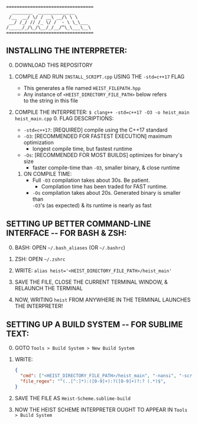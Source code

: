```
=================================
  ________  ______________
 /__  __/ \/ / __\ __/\ \ \
 __/ /_/ // /_ \/ /  - \ \_\___
/_____/_/\_/\__/_/__/^\_\___\__\
=================================
```

INSTALLING THE INTERPRETER:
----------------------------

0. DOWNLOAD THIS REPOSITORY

1. COMPILE AND RUN `INSTALL_SCRIPT.cpp` USING THE `-std=c++17` FLAG
   - This generates a file named `HEIST_FILEPATH.hpp`
   - Any instance of `<HEIST_DIRECTORY_FILE_PATH>` below refers<br>
     to the string in this file

2. COMPILE THE INTERPRETER: `$ clang++ -std=c++17 -O3 -o heist_main heist_main.cpp`
   0. FLAG DESCRIPTIONS:
      - `-std=c++17`: [REQUIRED] compile using the C++17 standard
      - `-O3`: [RECOMMENDED FOR FASTEST EXECUTION] maximum optimization
        * longest compile time, but fastest runtime
      - `-Os`: [RECOMMENDED FOR MOST BUILDS] optimizes for binary's size
        * faster compile-time than `-O3`, smaller binary, & close runtime
   1. ON COMPILE TIME:
      - Full `-O3` compilation takes about 30s. Be patient.
        * Compilation time has been traded for FAST runtime.
      - `-Os` compilation takes about 20s. Generated binary is smaller than<br>
        `-O3`'s (as expected) & its runtime is nearly as fast



SETTING UP BETTER COMMAND-LINE INTERFACE -- FOR BASH & ZSH:
------------------------------------------------------------

0. BASH: OPEN `~/.bash_aliases` (OR `~/.bashrc`)
0. ZSH: OPEN `~/.zshrc`

1. WRITE: `alias heist='<HEIST_DIRECTORY_FILE_PATH>/heist_main'`

2. SAVE THE FILE, CLOSE THE CURRENT TERMINAL WINDOW, & RELAUNCH THE TERMINAL

3. NOW, WRITING `heist` FROM ANYWHERE IN THE TERMINAL LAUNCHES THE INTERPRETER!



SETTING UP A BUILD SYSTEM -- FOR SUBLIME TEXT:
-----------------------------------------------

0. GOTO `Tools > Build System > New Build System`

1. WRITE:
    ```json
    {
      "cmd": ["<HEIST_DIRECTORY_FILE_PATH>/heist_main", "-nansi", "-script", "$file"],
      "file_regex": "^(..[^:]*):([0-9]+):?([0-9]+)?:? (.*)$",
    }
    ```

2. SAVE THE FILE AS `Heist-Scheme.sublime-build`

3. NOW THE HEIST SCHEME INTERPRETER OUGHT TO APPEAR IN `Tools > Build System`
